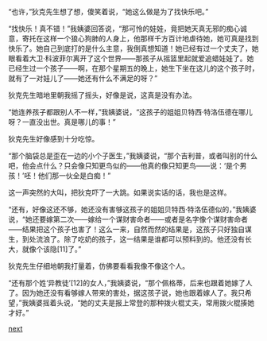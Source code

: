 
“也许，”狄克先生想了想，傻笑着说，“她这么做是为了找快乐吧。”

“找快乐！真不错！”我姨婆回答说，“那可怜的娃娃，竟把她天真无邪的痴心诚意，寄托在这样一个狼心狗肺的人身上，他那样千方百计地虐待她，她可真是找到快乐了。她自己到底打的是什么主意，我倒真想知道！她已经有过一个丈夫了，她眼看着大卫·科波菲尔离开了这个世界——那孩子从摇篮里起就爱追蜡娃娃了。她已经生过一个孩子——啊，在那个星期五的晚上，她生下坐在这儿的这个孩子时，就有了一对娃儿了——她还有什么不满足的呀？”

狄克先生暗地里朝我摇了摇头，好像是说，这真是没有办法。

“她连养孩子都跟别人不一样，”我姨婆说，“这孩子的姐姐贝特西·特洛伍德在哪儿呀？一直没出世。真是哪儿的事！”

狄克先生好像感到十分吃惊。

“那个脑袋总是歪在一边的小个子医生，”我姨婆说，“那个吉利普，或者叫别的什么吧，他会点什么？只会像只知更鸟似的——他真的像只知更鸟——说：‘是个男孩！’呸！他们那一伙全是白痴！”

这一声突然的大叫，把狄克吓了一大跳。如果说实话的话，我也是这样。

“还有，好像这还不够，她还没有害够这孩子的姐姐贝特西·特洛伍德似的，”我姨婆说，“她还要嫁第二次——嫁给一个谋财害命者——或者是名字像个谋财害命者——结果把这个孩子也害了！这么一来，自然而然的结果是，这孩子只好独自谋生，到处流浪了。除了吃奶的孩子，这一结果是谁都可以预料到的。他还没有长大，就像个该隐[11]了。”

狄克先生仔细地朝我打量着，仿佛要看看我像不像这个人。

“还有那个姓‘异教徒’[12]的女人，”我姨婆说，“那个佩格蒂，后来也跟着她嫁了人了。因为她还没有看够嫁人带来的害处，据这孩子说，她也跟着嫁人了。我只希望，”我姨婆摇着头说，“她的丈夫是报上常登的那种拨火棍丈夫，常用拨火棍揍她才好。”

[next](page182)